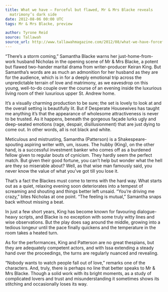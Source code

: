```yaml
---
title: What we have — Forceful but flawed, Mr & Mrs Blacke reveals
  matrimony’s dark side
date: 2012-08-06 00:00 UTC
tags: Mr & Mrs Blacke, preview

author: Tyrone Reid
source: Tallawah
source_url: http://www.tallawahmagazine.com/2012/08/what-we-have-forceful-but-flawed-blacke.html
---
```


“There’s a storm coming,” Samantha Blacke warns her just-home-from-work
husband Nicholas in the opening scene of Mr & Mrs Blacke, a potent but flawed
two-hander marital drama from writer-producer Keiran King. But Samantha’s
words are as much an admonition for her husband as they are for the audience,
which is in for a deeply emotional trip across the unpredictable terrain of
love and matrimony, as we eavesdrop on this young, well-to-do couple over the
course of an evening inside the luxurious living room of their luxurious upper
St. Andrew home.

It’s a visually charming production to be sure; the set is lovely to look at
and the overall setting is beautifully lit. But if Desperate Housewives has
taught me anything it’s that the appearance of wholesome attractiveness is
never to be trusted. As it happens, beneath the gorgeous façade lurks ugly
and deep-seated emotions (rage, despair, disillusionment) that are just dying
to come out. In other words, all is not black and white.

Meticulous and mistrusting, Samantha (Patterson) is a Shakespeare-spouting
aspiring writer with, um, issues. The hubby (King), on the other hand, is a
successful investment banker who comes off as a burdened fellow given to
regular bouts of cynicism. They hardly seem the perfect match. But given their
good fortune, you can’t help but wonder what the hell are they so miserable
about? Well, as that wise man famously said, you never know the value of what
you’ve got till you lose it.

That’s a fact the Blackes must come to terms with the hard way. What starts
out as a quiet, relaxing evening soon deteriorates into a tempest of screaming
and shouting and things better left unsaid. “You’re driving me crazy,” bites
Nicholas at one point. “The feeling is mutual,” Samantha snaps back without
missing a beat.

In just a few short years, King has become known for favouring dialogue-heavy
scripts, and Blacke is no exception with some truly witty lines and wise
observations. But the play does sag around the middle, growing into a tedious
longeur until the pace finally quickens and the temperature in the room takes
a heated turn.

As for the performances, King and Patterson are no great thespians, but they
are adequately competent actors, and with Issa extending a steady hand over
the proceedings, the turns are regularly nuanced and revealing.

“Nobody wants to watch people fall out of love,” remarks one of the characters.
And, truly, there is perhaps no line that better speaks to Mr & Mrs Blacke.
Though a solid work with its bright moments, as a study of complicated lovers
and trust and misunderstanding it sometimes shows its stitching and
occasionally loses its way.
